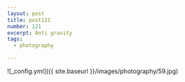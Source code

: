 ```yaml
---
layout: post
title: post121
number: 121
excerpt: Anti gravity
tags:
  - photography

---
```


![_config.yml]({{ site.baseurl }}/images/photography/59.jpg)
